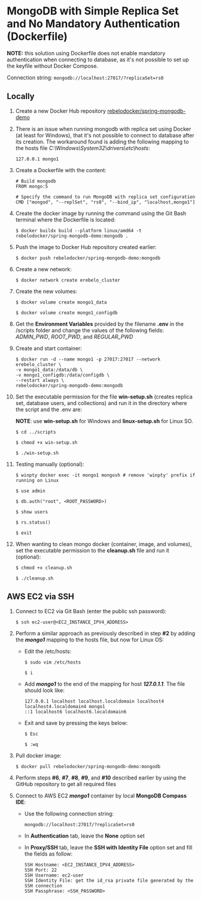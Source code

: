# MongoDB with Simple Replica Set and No Mandatory Authentication (Dockerfile)

**NOTE:** this solution using Dockerfile does not enable mandatory authentication when connecting to database, as it's not possible to set up the keyfile without Docker Compose.

Connection string: `mongodb://localhost:27017/?replicaSet=rs0`

## Locally

1.  Create a new Docker Hub repository [rebelodocker/spring-mongodb-demo](https://hub.docker.com/)

2.  There is an issue when running mongodb with replica set using Docker (at least for Windows), that it's not possible to connect to database after its creation. The workaround found is adding the following mapping to the hosts file _C:\Windows\System32\drivers\etc\hosts_:

    ```
    127.0.0.1 mongo1
    ```

3.  Create a Dockerfile with the content:

    ```
    # Build mongodb
    FROM mongo:5

    # Specify the command to run MongoDB with replica set configuration
    CMD ["mongod", "--replSet", "rs0", "--bind_ip", "localhost,mongo1"]
    ```

4.  Create the docker image by running the command using the Git Bash terminal where the Dockerfile is located:

    `$ docker buildx build --platform linux/amd64 -t rebelodocker/spring-mongodb-demo:mongodb .`

5.  Push the image to Docker Hub repository created earlier:

    `$ docker push rebelodocker/spring-mongodb-demo:mongodb`

6.  Create a new network:

    `$ docker network create erebelo_cluster`

7.  Create the new volumes:

    `$ docker volume create mongo1_data`

    `$ docker volume create mongo1_configdb`

8.  Get the **Environment Variables** provided by the filename **.env** in the /scripts folder and change the values of the following fields: _ADMIN_PWD_, _ROOT_PWD_, and _REGULAR_PWD_

9.  Create and start container:

    ```
    $ docker run -d --name mongo1 -p 27017:27017 --network erebelo_cluster \
    -v mongo1_data:/data/db \
    -v mongo1_configdb:/data/configdb \
    --restart always \
    rebelodocker/spring-mongodb-demo:mongodb
    ```

10. Set the executable permission for the file **win-setup.sh** (creates replica set, database users, and collections) and run it in the directory where the script and the .env are:

    **NOTE**: use **win-setup.sh** for Windows and **linux-setup.sh** for Linux SO.

    `$ cd ../scripts`

    `$ chmod +x win-setup.sh`

    `$ ./win-setup.sh`

11. Testing manually (optional):

    `$ winpty docker exec -it mongo1 mongosh # remove 'winpty' prefix if running on Linux`

    `$ use admin`

    `$ db.auth("root", <ROOT_PASSWORD>)`

    `$ show users`

    `$ rs.status()`

    `$ exit`

12. When wanting to clean mongo docker (container, image, and volumes), set the executable permission to the **cleanup.sh** file and run it (optional):

    `$ chmod +x cleanup.sh`

    `$ ./cleanup.sh`

## AWS EC2 via SSH

1. Connect to EC2 via Git Bash (enter the public ssh password):

   `$ ssh ec2-user@<EC2_INSTANCE_IPV4_ADDRESS>`

2. Perform a similar approach as previously described in step **#2** by adding the **_mongo1_** mapping to the hosts file, but now for Linux OS:

   - Edit the /etc/hosts:

     `$ sudo vim /etc/hosts`

     `$ i`

   - Add **_mongo1_** to the end of the mapping for host **_127.0.1.1_**. The file should look like:

     ```
     127.0.0.1 localhost localhost.localdomain localhost4 localhost4.localdomain4 mongo1
     ::1 localhost6 localhost6.localdomain6
     ```

   - Exit and save by pressing the keys below:

     `$ Esc`

     `$ :wq`

3. Pull docker image:

   `$ docker pull rebelodocker/spring-mongodb-demo:mongodb`

4. Perform steps **#6**, **#7**, **#8**, **#9**, and **#10** described earlier by using the GitHub repository to get all required files

5. Connect to AWS EC2 **_mongo1_** container by local **MongoDB Compass IDE**:

   - Use the following connection string:

     `mongodb://localhost:27017/?replicaSet=rs0`

   - In **Authentication** tab, leave the **None** option set
   - In **Proxy/SSH** tab, leave the **SSH with Identity File** option set and fill the fields as follow:
     ```
     SSH Hostname: <EC2_INSTANCE_IPV4_ADDRESS>
     SSH Port: 22
     SSH Username: ec2-user
     SSH Identity File: get the id_rsa private file generated by the SSH connection
     SSH Passphrase: <SSH_PASSWORD>
     ```
